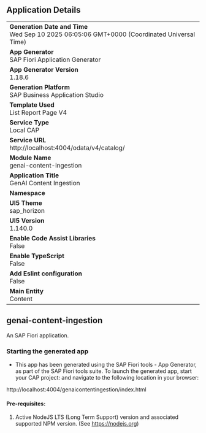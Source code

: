## Application Details
|               |
| ------------- |
|**Generation Date and Time**<br>Wed Sep 10 2025 06:05:06 GMT+0000 (Coordinated Universal Time)|
|**App Generator**<br>SAP Fiori Application Generator|
|**App Generator Version**<br>1.18.6|
|**Generation Platform**<br>SAP Business Application Studio|
|**Template Used**<br>List Report Page V4|
|**Service Type**<br>Local CAP|
|**Service URL**<br>http://localhost:4004/odata/v4/catalog/|
|**Module Name**<br>genai-content-ingestion|
|**Application Title**<br>GenAI Content Ingestion|
|**Namespace**<br>|
|**UI5 Theme**<br>sap_horizon|
|**UI5 Version**<br>1.140.0|
|**Enable Code Assist Libraries**<br>False|
|**Enable TypeScript**<br>False|
|**Add Eslint configuration**<br>False|
|**Main Entity**<br>Content|

## genai-content-ingestion

An SAP Fiori application.

### Starting the generated app

-   This app has been generated using the SAP Fiori tools - App Generator, as part of the SAP Fiori tools suite.  To launch the generated app, start your CAP project:  and navigate to the following location in your browser:

http://localhost:4004/genaicontentingestion/index.html

#### Pre-requisites:

1. Active NodeJS LTS (Long Term Support) version and associated supported NPM version.  (See https://nodejs.org)



